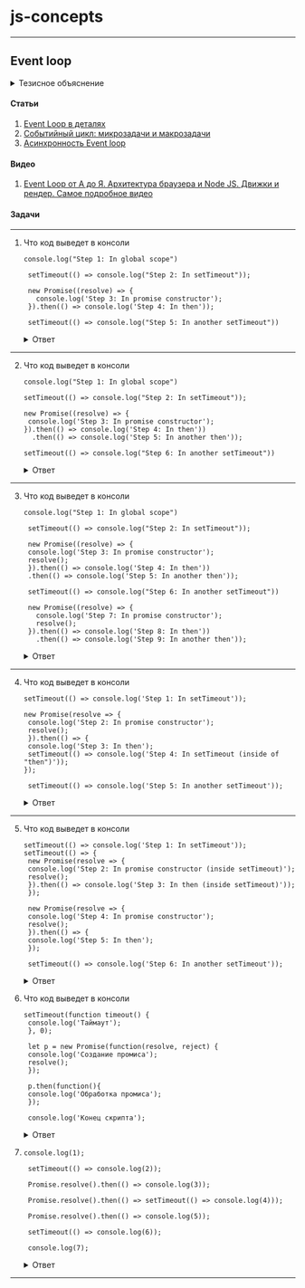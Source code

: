 # js-concepts

---

## Event loop

<details>
  <summary>Тезисное объяснение</summary>
  <br/>

  Event loop - это менеджер асинхронных вызовов.

  Jsvascript является однопоточным языком программирования, то есть он не может выполнять две операции одновременно.
  <br/>
  Если синхронный код попадая в стек вызовов (callstack) выполняется мгновенно, то с асинхронным все иначе. Асинхронный код после того как попадает в callstack не вызывется сразу, он    переходит в так называемую очередь задач (task queue) и после того как очиститься callstack он попадает и туда и выполняется.

  Сама очередь задач делится на два типа:
   - микрозадачи
   - макрозадачи

  Важные замечание: 
   - Event loop не является частью движка, он предоставляется средой (браузер и node js)
   - Устройство event loop в браузере и node js разный
  
  

  
</details>

#### Статьи
  1. [Event Loop в деталях](https://habr.com/ru/articles/762618)
  2. [Событийный цикл: микрозадачи и макрозадачи](https://learn.javascript.ru/event-loop)
  3. [Асинхронность Event loop](https://www.jscamp.app/ru/docs/javascript25)
#### Видео
  1. [Event Loop от А до Я. Архитектура браузера и Node JS. Движки и рендер. Самое подробное видео](https://www.youtube.com/watch?v=zDlg64fsQow)

#### Задачи
---
1. Что код выведет в консоли
   ```
   console.log("Step 1: In global scope")

    setTimeout(() => console.log("Step 2: In setTimeout"));

    new Promise((resolve) => {
      console.log('Step 3: In promise constructor');
    }).then(() => console.log('Step 4: In then'));

    setTimeout(() => console.log("Step 5: In another setTimeout"))
   ```
   <details>
     <summary>Ответ</summary>

      >Step 1: In global scope \
      Step 3: In promise constructor \
      Step 4: In then \
      Step 2: In setTimeout \
      Step 5: In another setTimeout
   </details>
---
2. Что код выведет в консоли
   ```
   console.log("Step 1: In global scope")

   setTimeout(() => console.log("Step 2: In setTimeout"));

   new Promise((resolve) => {
    console.log('Step 3: In promise constructor');
   }).then(() => console.log('Step 4: In then'))
     .then(() => console.log('Step 5: In another then'));

   setTimeout(() => console.log("Step 6: In another setTimeout"))
    ```
    <details>
      <summary>Ответ</summary>

      >Step 1: In global scope \
      Step 3: In promise constructor \
      Step 4: In then \
      Step 5: In another then \
      Step 2: In setTimeout \
      Step 6: In another setTimeout
    </details>
  
---

3. Что код выведет в консоли
   ```
   console.log("Step 1: In global scope")

    setTimeout(() => console.log("Step 2: In setTimeout"));

    new Promise((resolve) => {
    console.log('Step 3: In promise constructor');
    resolve();
    }).then(() => console.log('Step 4: In then'))
    .then(() => console.log('Step 5: In another then'));

    setTimeout(() => console.log("Step 6: In another setTimeout"))

    new Promise((resolve) => {
      console.log('Step 7: In promise constructor');
      resolve();
    }).then(() => console.log('Step 8: In then'))
      .then(() => console.log('Step 9: In another then'));
   ```
   <details>
      <summary>Ответ</summary>

      >Step 1: In global scope \
      Step 3: In promise constructor \
      Step 7: In promise constructor \
      Step 4: In then \
      Step 8: In then \
      Step 5: In another then \
      Step 9: In another then \
      Step 2: In setTimeout \
      Step 6: In another setTimeout
    </details>
---
4. Что код выведет в консоли
   ```
   setTimeout(() => console.log('Step 1: In setTimeout'));

   new Promise(resolve => {
    console.log('Step 2: In promise constructor');
    resolve();
    }).then(() => {
    console.log('Step 3: In then');
    setTimeout(() => console.log('Step 4: In setTimeout (inside of "then")'));
   });

    setTimeout(() => console.log('Step 5: In another setTimeout'));
   ```
   <details>
     <summary>Ответ</summary>
     
     >Step 2: In promise constructor \
      Step 3: In then \ 
      Step 1: In setTimeout \
      Step 5: In another setTimeout \
      Step 4: In setTimeout (inside of "then")
   </details>  
---
5. Что код выведет в консоли
   ```
   setTimeout(() => console.log('Step 1: In setTimeout'));
   setTimeout(() => {
    new Promise(resolve => {
    console.log('Step 2: In promise constructor (inside setTimeout)');
    resolve();
    }).then(() => console.log('Step 3: In then (inside setTimeout)'));
    });

    new Promise(resolve => {
    console.log('Step 4: In promise constructor');
    resolve();
    }).then(() => {
    console.log('Step 5: In then');
    });

    setTimeout(() => console.log('Step 6: In another setTimeout'));
   ```
   <details>
     <summary>Ответ</summary>
     
     >Step 4: In promise constructor \
     Step 5: In then \
     Step 1: In setTimeout \
     Step 2: In promise constructor (inside setTimeout) \
     Step 3: In then (inside setTimeout) \
     Step 6: In another setTimeout 
   </details> 
6. Что код выведет в консоли
   ```
   setTimeout(function timeout() {
    console.log('Таймаут');
    }, 0);

    let p = new Promise(function(resolve, reject) {
    console.log('Создание промиса');
    resolve();
    });

    p.then(function(){
    console.log('Обработка промиса');
    });

    console.log('Конец скрипта');
    ```
   <details>
     <summary>Ответ</summary>
     
     >Создание промиса \
     Конец скрипта \
     Обработка промиса \
     Таймаут
   </details> 
7. ```
   console.log(1);

    setTimeout(() => console.log(2));

    Promise.resolve().then(() => console.log(3));

    Promise.resolve().then(() => setTimeout(() => console.log(4)));

    Promise.resolve().then(() => console.log(5));

    setTimeout(() => console.log(6));

    console.log(7);
   ```
   <details>
     <summary>Ответ</summary>
     
     >1 7 3 5 2 6 4
   </details> 



---

